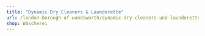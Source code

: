 ```yaml
---
title: "Dynamic Dry Cleaners & Launderette"
url: /london-borough-of-wandsworth/dynamic-dry-cleaners-und-launderette/
shop: Wäscherei
---
```

